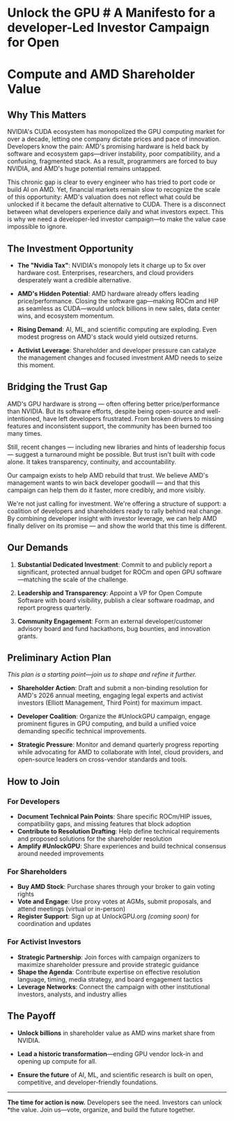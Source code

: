 # Unlock the GPU # A Manifesto for a developer-Led Investor Campaign for Open
# Compute and AMD Shareholder Value

## Why This Matters

NVIDIA's CUDA ecosystem has monopolized the GPU computing market for over a
decade, letting one company dictate prices and pace of innovation. Developers
know the pain: AMD's promising hardware is held back by software and ecosystem
gaps—driver instability, poor compatibility, and a confusing, fragmented stack.
As a result, programmers are forced to buy NVIDIA, and AMD's huge potential
remains untapped.

This chronic gap is clear to every engineer who has tried to port code or build
AI on AMD. Yet, financial markets remain slow to recognize the scale of this
opportunity: AMD's valuation does not reflect what could be unlocked if it
became the default alternative to CUDA. There is a disconnect between what
developers experience daily and what investors expect. This is why we need a
developer-led investor campaign—to make the value case impossible to ignore.

## The Investment Opportunity

- **The "Nvidia Tax"**: NVIDIA's monopoly lets it charge up to 5x over hardware
cost. Enterprises, researchers, and cloud providers desperately want a credible
alternative.

- **AMD's Hidden Potential**: AMD hardware already offers leading
price/performance. Closing the software gap—making ROCm and HIP as seamless as
CUDA—would unlock billions in new sales, data center wins, and ecosystem
momentum.

- **Rising Demand**: AI, ML, and scientific computing are exploding. Even modest
progress on AMD's stack would yield outsized returns.

- **Activist Leverage**: Shareholder and developer pressure can catalyze the
management changes and focused investment AMD needs to seize this moment.


## Bridging the Trust Gap

AMD's GPU hardware is strong — often offering better price/performance than
NVIDIA. But its software efforts, despite being open-source and
well-intentioned, have left developers frustrated. From broken drivers to
missing features and inconsistent support, the community has been burned too
many times.

Still, recent changes — including new libraries and hints of leadership focus —
suggest a turnaround might be possible. But trust isn't built with code alone.
It takes transparency, continuity, and accountability.

Our campaign exists to help AMD rebuild that trust. We believe AMD's management
wants to win back developer goodwill — and that this campaign can help them do
it faster, more credibly, and more visibly.

We're not just calling for investment. We're offering a structure of support: a
coalition of developers and shareholders ready to rally behind real change. By
combining developer insight with investor leverage, we can help AMD finally
deliver on its promise — and show the world that this time is different.

## Our Demands

1. **Substantial Dedicated Investment**: Commit to and publicly report a significant, protected annual budget for ROCm and open GPU software—matching the scale of the challenge.

2. **Leadership and Transparency**: Appoint a VP for Open Compute Software with board visibility, publish a clear software roadmap, and report progress quarterly.

3. **Community Engagement**: Form an external developer/customer advisory board and fund hackathons, bug bounties, and innovation grants.

## Preliminary Action Plan

*This plan is a starting point—join us to shape and refine it further.*

- **Shareholder Action**: Draft and submit a non-binding resolution for AMD's 2026 annual meeting, engaging legal experts and activist investors (Elliott Management, Third Point) for maximum impact.

- **Developer Coalition**: Organize the #UnlockGPU campaign, engage prominent figures in GPU computing, and build a unified voice demanding specific technical improvements.

- **Strategic Pressure**: Monitor and demand quarterly progress reporting while advocating for AMD to collaborate with Intel, cloud providers, and open-source leaders on cross-vendor standards and tools.

## How to Join

### For Developers
- **Document Technical Pain Points**: Share specific ROCm/HIP issues, compatibility gaps, and missing features that block adoption
- **Contribute to Resolution Drafting**: Help define technical requirements and proposed solutions for the shareholder resolution
- **Amplify #UnlockGPU**: Share experiences and build technical consensus around needed improvements

### For Shareholders
- **Buy AMD Stock**: Purchase shares through your broker to gain voting rights
- **Vote and Engage**: Use proxy votes at AGMs, submit proposals, and attend meetings (virtual or in-person)
- **Register Support**: Sign up at UnlockGPU.org *(coming soon)* for coordination and updates

### For Activist Investors
- **Strategic Partnership**: Join forces with campaign organizers to maximize shareholder pressure and provide strategic guidance
- **Shape the Agenda**: Contribute expertise on effective resolution language, timing, media strategy, and board engagement tactics
- **Leverage Networks**: Connect the campaign with other institutional investors, analysts, and industry allies

## The Payoff

- **Unlock billions** in shareholder value as AMD wins market share from NVIDIA.

- **Lead a historic transformation**—ending GPU vendor lock-in and opening up
compute for all.

- **Ensure the future** of AI, ML, and scientific research is built on open,
competitive, and developer-friendly foundations.

---

**The time for action is now.** Developers see the need. Investors can unlock
*the value. Join us—vote, organize, and build the future together.





